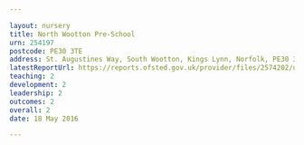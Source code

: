 ```yaml
---

layout: nursery
title: North Wootton Pre-School
urn: 254197
postcode: PE30 3TE
address: St. Augustines Way, South Wootton, Kings Lynn, Norfolk, PE30 3TE
latestReportUrl: https://reports.ofsted.gov.uk/provider/files/2574202/urn/254197.pdf
teaching: 2
development: 2
leadership: 2
outcomes: 2
overall: 2
date: 18 May 2016

---
```

